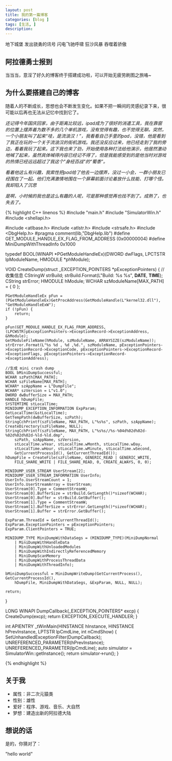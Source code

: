 ```yaml
---
layout: post
title: 我的第一篇博客
categories: [blog ]
tags: [生活, ]
description:  
---
```


地下城堡 发出骁勇的讯号 闪电飞驰呼啸 狂沙风暴 吞噬着骄傲

## 阿拉德勇士报到
当当当，意淫了好久的博客终于搭建成功啦，可以开始无疲劳刷图之旅咯~

## 为什么要搭建自己的博客
随着人的不断成长，思想也会不断发生变化。如果不把一瞬间的灵感纪录下来，很可能以后再也无法从记忆中找到它了。

*还记得今年国庆回家，由于距离比较远，ipad成为了很好的消遣工具，我在靠窗的位置上摆弄着为数不多的几个单机游戏，没有觉得有趣，也不觉得无聊。突然，一个小朋友叫了起来“哇，是流浪汉！”，我看看自己手里的pad，没错，他是看到了我正在玩的一个关于流浪汉的街机游戏。我还没反应过来，他已经走到了我的旁边，看着我玩了起来。这下我也来了劲，开始使用各种打法给他演示，他居然激动地喊了起来，虽然具体喊得内容已经记不得了，但是我能感受到的是他当时对游戏的热情已经远远超过了我这个"身经百战"的“蜀黍”。*

*看着他这么有兴趣，我索性把pad给了他去一边摆弄，没过一小会，一群小朋友已经围在了一起。他们充满激情地围在一个屏幕前面讨论着放什么技能、打哪个怪。我却陷入了沉思*

*是啊，小时候的我也是这么有趣的人呢，可是那种感觉再也找不到了。成熟了，也失去了。*

{% highlight C++ linenos %}
#include "main.h"
#include "SimulatorWin.h"
#include <shellapi.h>

#include <atlbase.h>
#include <atlstr.h>
#include <strsafe.h>
#include <DbgHelp.h>
#pragma comment(lib,"DbgHelp.lib")
#define GET_MODULE_HANDLE_EX_FLAG_FROM_ADDRESS        (0x00000004)
#define MiniDumpWithThreadInfo 0x1000

typedef BOOL(WINAPI *PGetModuleHandleEx)(DWORD dwFlags, LPCTSTR lpModuleName, HMODULE *phModule);

VOID CreateDump(struct _EXCEPTION_POINTERS *pExceptionPointers)
{
    //收集信息
    CStringW strBuild;
    strBuild.Format(L"Build: %s %s", __DATE__, __TIME__);
    CString strError;
    HMODULE hModule;
    WCHAR szModuleName[MAX_PATH] = { 0 };

    PGetModuleHandleEx pFun = (PGetModuleHandleEx)GetProcAddress(GetModuleHandle(L"kernel32.dll"), "GetModuleHandleExW");
    if (!pFun) {
        return;
    }

    pFun(GET_MODULE_HANDLE_EX_FLAG_FROM_ADDRESS, (LPCWSTR)pExceptionPointers->ExceptionRecord->ExceptionAddress, &hModule);
    GetModuleFileName(hModule, szModuleName, ARRAYSIZE(szModuleName));
    strError.Format(L"%s %d , %d ,%d.", szModuleName, pExceptionPointers->ExceptionRecord->ExceptionCode, pExceptionPointers->ExceptionRecord->ExceptionFlags, pExceptionPointers->ExceptionRecord->ExceptionAddress);

    //生成 mini crash dump
    BOOL bMiniDumpSuccessful;
    WCHAR szPath[MAX_PATH];
    WCHAR szFileName[MAX_PATH];
    WCHAR* szAppName = L"DumpFile";
    WCHAR* szVersion = L"v1.0";
    DWORD dwBufferSize = MAX_PATH;
    HANDLE hDumpFile;
    SYSTEMTIME stLocalTime;
    MINIDUMP_EXCEPTION_INFORMATION ExpParam;
    GetLocalTime(&stLocalTime);
    GetTempPath(dwBufferSize, szPath);
    StringCchPrintf(szFileName, MAX_PATH, L"%s%s", szPath, szAppName);
    CreateDirectory(szFileName, NULL);
    StringCchPrintf(szFileName, MAX_PATH, L"%s%s//%s-%04d%02d%02d-%02d%02d%02d-%ld-%ld.dmp",
        szPath, szAppName, szVersion,
        stLocalTime.wYear, stLocalTime.wMonth, stLocalTime.wDay,
        stLocalTime.wHour, stLocalTime.wMinute, stLocalTime.wSecond,
        GetCurrentProcessId(), GetCurrentThreadId());
    hDumpFile = CreateFile(szFileName, GENERIC_READ | GENERIC_WRITE,
        FILE_SHARE_WRITE | FILE_SHARE_READ, 0, CREATE_ALWAYS, 0, 0);

    MINIDUMP_USER_STREAM UserStream[2];
    MINIDUMP_USER_STREAM_INFORMATION UserInfo;
    UserInfo.UserStreamCount = 1;
    UserInfo.UserStreamArray = UserStream;
    UserStream[0].Type = CommentStreamW;
    UserStream[0].BufferSize = strBuild.GetLength()*sizeof(WCHAR);
    UserStream[0].Buffer = strBuild.GetBuffer();
    UserStream[1].Type = CommentStreamW;
    UserStream[1].BufferSize = strError.GetLength()*sizeof(WCHAR);
    UserStream[1].Buffer = strError.GetBuffer();

    ExpParam.ThreadId = GetCurrentThreadId();
    ExpParam.ExceptionPointers = pExceptionPointers;
    ExpParam.ClientPointers = TRUE;

    MINIDUMP_TYPE MiniDumpWithDataSegs = (MINIDUMP_TYPE)(MiniDumpNormal
        | MiniDumpWithHandleData
        | MiniDumpWithUnloadedModules
        | MiniDumpWithIndirectlyReferencedMemory
        | MiniDumpScanMemory
        | MiniDumpWithProcessThreadData
        | MiniDumpWithThreadInfo);

    bMiniDumpSuccessful = MiniDumpWriteDump(GetCurrentProcess(), GetCurrentProcessId(),
        hDumpFile, MiniDumpWithDataSegs, &ExpParam, NULL, NULL);

    return;
}

LONG WINAPI DumpCallback(_EXCEPTION_POINTERS* excp)
{
    CreateDump(excp);
    return EXCEPTION_EXECUTE_HANDLER;
}

int APIENTRY _tWinMain(HINSTANCE hInstance,
	HINSTANCE hPrevInstance,
	LPTSTR    lpCmdLine,
	int       nCmdShow)
{
    SetUnhandledExceptionFilter(DumpCallback);
	UNREFERENCED_PARAMETER(hPrevInstance);
	UNREFERENCED_PARAMETER(lpCmdLine);
    auto simulator = SimulatorWin::getInstance();
    return simulator->run();
}

{% endhighlight %}

## 关于我
* 属性：非二次元猿类
* 性别：雄性
* 爱好：程序、游戏、音乐、大自然
* 梦想：建造出新的阿拉德大陆

## 想说的话
是的，你猜对了：

"hello world"


